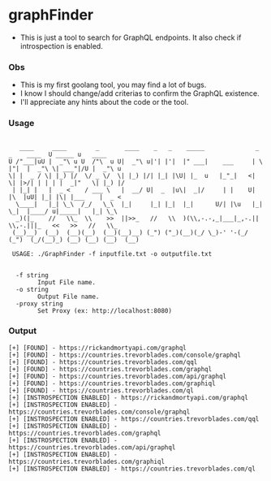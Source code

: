 # graphFinder

- This is just a tool to search for GraphQL endpoints. It also check if introspection is enabled.


### Obs
- This is my first goolang tool, you may find a lot of bugs.
- I know I should change/add criterias to confirm the GraphQL existence.
- I'll appreciate any hints about the code or the tool.


### Usage 
```

   ____     ____        _       ____    _   _    _____              _   _    ____  U _____ u   ____     
U /"___|uU |  _"\ u U  /"\  u U|  _"\ u|'| |'|  |" ___|    ___     | \ |"|  |  _"\ \| ___"|/U |  _"\ u  
\| |  _ / \| |_) |/  \/ _ \/  \| |_) |/| |_| |\U| |_  u   |_"_|   <|  \| |>/| | | | |  _|"   \| |_) |/  
 | |_| |   |  _ <    / ___ \   |  __/ U|  _  |u\|  _|/     | |    U| |\  |uU| |_| |\| |___    |  _ <    
  \____|   |_| \_\  /_/   \_\  |_|     |_| |_|  |_|      U/| |\u   |_| \_|  |____/ u|_____|   |_| \_\   
  _)(|_    //   \\_  \\    >>  ||>>_   //   \\  )(\\,-.-,_|___|_,-.||   \\,-.|||_   <<   >>   //   \\_  
 (__)__)  (__)  (__)(__)  (__)(__)__) (_") ("_)(__)(_/ \_)-' '-(_/ (_")  (_/(__)_) (__) (__) (__)  (__) 

 USAGE: ./GraphFinder -f inputfile.txt -o outputfile.txt


  -f string
        Input File name.
  -o string
        Output File name.
  -proxy string
        Set Proxy (ex: http://localhost:8080)

```

### Output
```
[+] [FOUND] - https://rickandmortyapi.com/graphql
[+] [FOUND] - https://countries.trevorblades.com/console/graphql
[+] [FOUND] - https://countries.trevorblades.com/qql
[+] [FOUND] - https://countries.trevorblades.com/graphql
[+] [FOUND] - https://countries.trevorblades.com/api/graphql
[+] [FOUND] - https://countries.trevorblades.com/graphiql
[+] [FOUND] - https://countries.trevorblades.com/ql
[+] [INSTROSPECTION ENABLED] - https://rickandmortyapi.com/graphql
[+] [INSTROSPECTION ENABLED] - https://countries.trevorblades.com/console/graphql
[+] [INSTROSPECTION ENABLED] - https://countries.trevorblades.com/qql
[+] [INSTROSPECTION ENABLED] - https://countries.trevorblades.com/graphql
[+] [INSTROSPECTION ENABLED] - https://countries.trevorblades.com/api/graphql
[+] [INSTROSPECTION ENABLED] - https://countries.trevorblades.com/graphiql
[+] [INSTROSPECTION ENABLED] - https://countries.trevorblades.com/ql

```